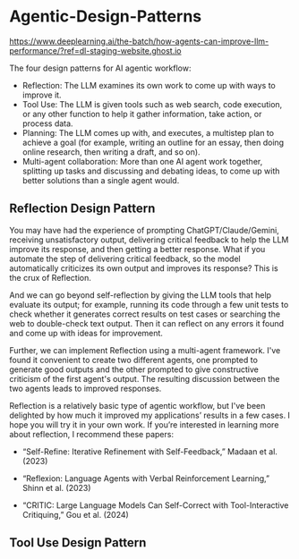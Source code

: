 # Agentic-Design-Patterns

https://www.deeplearning.ai/the-batch/how-agents-can-improve-llm-performance/?ref=dl-staging-website.ghost.io

The four design patterns for AI agentic workflow:

- Reflection: The LLM examines its own work to come up with ways to improve it. 
- Tool Use: The LLM is given tools such as web search, code execution, or any other function to help it gather information, take action, or process data.
- Planning: The LLM comes up with, and executes, a multistep plan to achieve a goal (for example, writing an outline for an essay, then doing online research, then writing a draft, and so on).
- Multi-agent collaboration: More than one AI agent work together, splitting up tasks and discussing and debating ideas, to come up with better solutions than a single agent would.

## Reflection Design Pattern

You may have had the experience of prompting ChatGPT/Claude/Gemini, receiving unsatisfactory output, delivering critical feedback to help the LLM improve its response, and then getting a better response. What if you automate the step of delivering critical feedback, so the model automatically criticizes its own output and improves its response? This is the crux of Reflection. 

And we can go beyond self-reflection by giving the LLM tools that help evaluate its output; for example, running its code through a few unit tests to check whether it generates correct results on test cases or searching the web to double-check text output. Then it can reflect on any errors it found and come up with ideas for improvement.

Further, we can implement Reflection using a multi-agent framework. I've found it convenient to create two different agents, one prompted to generate good outputs and the other prompted to give constructive criticism of the first agent's output. The resulting discussion between the two agents leads to improved responses.

Reflection is a relatively basic type of agentic workflow, but I've been delighted by how much it improved my applications’ results in a few cases. I hope you will try it in your own work. If you’re interested in learning more about reflection, I recommend these papers:

- “Self-Refine: Iterative Refinement with Self-Feedback,” Madaan et al. (2023)

- “Reflexion: Language Agents with Verbal Reinforcement Learning,” Shinn et al. (2023)

- “CRITIC: Large Language Models Can Self-Correct with Tool-Interactive Critiquing,” Gou et al. (2024)

## Tool Use Design Pattern
